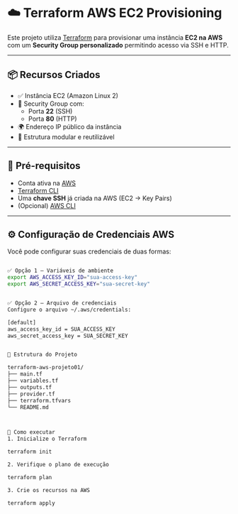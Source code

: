 # ☁️ Terraform AWS EC2 Provisioning

Este projeto utiliza [Terraform](https://www.terraform.io/) para provisionar uma instância **EC2 na AWS** com um **Security Group personalizado** permitindo acesso via SSH e HTTP.

---

## 📦 Recursos Criados

- ✅ Instância EC2 (Amazon Linux 2)
- 🔐 Security Group com:
  - Porta **22** (SSH)
  - Porta **80** (HTTP)
- 🌍 Endereço IP público da instância
- 📁 Estrutura modular e reutilizável

---

## 🧰 Pré-requisitos

- Conta ativa na [AWS](https://aws.amazon.com/)
- [Terraform CLI](https://developer.hashicorp.com/terraform/downloads)
- Uma **chave SSH** já criada na AWS (EC2 → Key Pairs)
- (Opcional) [AWS CLI](https://docs.aws.amazon.com/cli/latest/userguide/cli-configure-quickstart.html)

---

## ⚙️ Configuração de Credenciais AWS

Você pode configurar suas credenciais de duas formas:




```bash

✅ Opção 1 – Variáveis de ambiente
export AWS_ACCESS_KEY_ID="sua-access-key"
export AWS_SECRET_ACCESS_KEY="sua-secret-key"


✅ Opção 2 – Arquivo de credenciais
Configure o arquivo ~/.aws/credentials:

[default]
aws_access_key_id = SUA_ACCESS_KEY
aws_secret_access_key = SUA_SECRET_KEY


📁 Estrutura do Projeto

terraform-aws-projeto01/
├── main.tf
├── variables.tf
├── outputs.tf
├── provider.tf
├── terraform.tfvars
└── README.md



🚀 Como executar
1. Inicialize o Terraform

terraform init

2. Verifique o plano de execução

terraform plan

3. Crie os recursos na AWS

terraform apply
